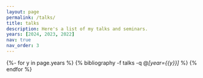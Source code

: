 ```yaml
---
layout: page
permalink: /talks/
title: talks
description: Here's a list of my talks and seminars.
years: [2024, 2023, 2022]
nav: true
nav_order: 3
---
```


<div class="publications">

{%- for y in page.years %}
  {% bibliography -f talks -q @*[year={{y}}]* %}
{% endfor %}

</div>